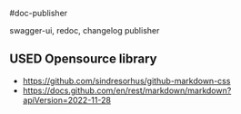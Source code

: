 #doc-publisher

swagger-ui, redoc, changelog publisher

## USED Opensource library

- <https://github.com/sindresorhus/github-markdown-css>
- <https://docs.github.com/en/rest/markdown/markdown?apiVersion=2022-11-28>
